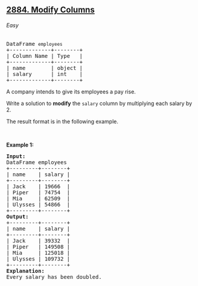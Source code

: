 ## <a href="https://leetcode.com/problems/modify-columns/">2884. Modify Columns</a>
###### Easy

<pre>DataFrame <code>employees</code>
+-------------+--------+
| Column Name | Type   |
+-------------+--------+
| name        | object |
| salary      | int    |
+-------------+--------+
</pre>

<p>A company intends to give its employees a pay rise.</p>

<p>Write a solution to <strong>modify</strong> the <code>salary</code> column by multiplying each salary by 2.</p>

<p>The result format is in the following example.</p>

<p>&nbsp;</p>
<p><strong class="example">Example 1:</strong></p>

<pre><strong>Input:
</strong>DataFrame employees
+---------+--------+
| name    | salary |
+---------+--------+
| Jack    | 19666  |
| Piper   | 74754  |
| Mia     | 62509  |
| Ulysses | 54866  |
+---------+--------+
<strong>Output:
</strong>+---------+--------+
| name    | salary |
+---------+--------+
| Jack    | 39332  |
| Piper   | 149508 |
| Mia     | 125018 |
| Ulysses | 109732 |
+---------+--------+
<strong>Explanation:
</strong>Every salary has been doubled.</pre>
